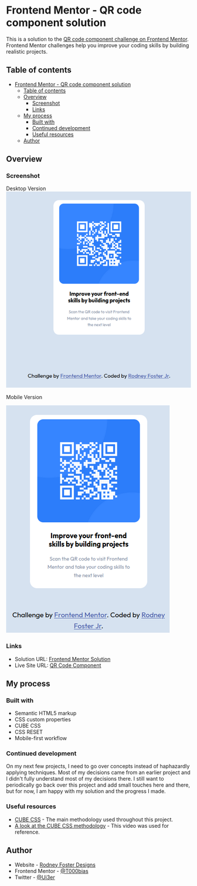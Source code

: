 # Frontend Mentor - QR code component solution

This is a solution to the [QR code component challenge on Frontend Mentor](https://www.frontendmentor.io/challenges/qr-code-component-iux_sIO_H). Frontend Mentor challenges help you improve your coding skills by building realistic projects. 

## Table of contents

- [Frontend Mentor - QR code component solution](#frontend-mentor---qr-code-component-solution)
  - [Table of contents](#table-of-contents)
  - [Overview](#overview)
    - [Screenshot](#screenshot)
    - [Links](#links)
  - [My process](#my-process)
    - [Built with](#built-with)
    - [Continued development](#continued-development)
    - [Useful resources](#useful-resources)
  - [Author](#author)

## Overview

### Screenshot

Desktop Version
![](./images/Screenshot/Screenshot%20from%202022-05-31%2019-18-55.png)

Mobile Version

![](./images/Screenshot/Screenshot%20from%202022-05-28%2022-39-58.png)

### Links

- Solution URL: [ Frontend Mentor Solution](https://your-solution-url.com)
- Live Site URL: [ QR Code Component](https://qr-code-component-frontend-mentor-challenge.vercel.app/)

## My process

### Built with

- Semantic HTML5 markup
- CSS custom properties
- CUBE CSS
- CSS RESET
- Mobile-first workflow

### Continued development

On my next few projects, I need to go over concepts instead of haphazardly applying techniques. Most of my decisions came from an earlier project and I didn't fully understand most of my decisions there. I still want to periodically go back over this project and add small touches here and there, but for now, I am happy with my solution and the progress I made.

### Useful resources

- [CUBE CSS](https://cube.fyi/) - The main methodology used throughout this project.
- [A look at the CUBE CSS methodology](https://www.youtube.com/watch?v=NanhQvnvbR8) - This video was used for reference.

## Author

- Website - [Rodney Foster Designs](https://rodneyfosterdesigns.netlify.app/)
- Frontend Mentor - [@T000bias](https://www.frontendmentor.io/profile/T000bias)
- Twitter - [@Ui3er](https://twitter.com/Ui3er)
